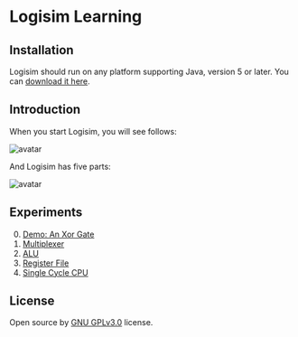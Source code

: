 # Logisim Learning

## Installation
Logisim should run on any platform supporting Java, version 5 or later. You can [download it here](http://www.cburch.com/logisim/download.html).

## Introduction
When you start Logisim, you will see follows:

![avatar](https://cdn.jsdelivr.net/gh/mmdjiji/logisim-learning@main/assets/logisim_start.png)

And Logisim has five parts:

![avatar](https://cdn.jsdelivr.net/gh/mmdjiji/logisim-learning@main/assets/logisim_parts.png)

## Experiments

0. [Demo: An Xor Gate](src/exp0-demo-xor-gate/)
1. [Multiplexer](src/exp1-multiplexer/)
2. [ALU](src/exp2-alu/)
3. [Register File](src/exp3-register-file/)
4. [Single Cycle CPU](src/exp4-single-cycle-cpu/)

## License
Open source by [GNU GPLv3.0](https://choosealicense.com/licenses/gpl-3.0/) license.
